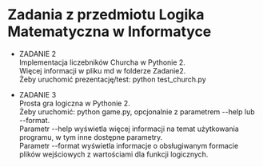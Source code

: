 # Zadania z przedmiotu Logika Matematyczna w Informatyce


* ZADANIE 2  
  Implementacja liczebników Churcha w Pythonie 2.  
  Więcej informacji w pliku md w folderze Zadanie2.  
  Żeby uruchomić prezentację/test: python test_church.py  

* ZADANIE 3  
  Prosta gra logiczna w Pythonie 2.  
  Żeby uruchomić: python game.py, opcjonalnie z parametrem --help lub --format.  
  Parametr --help wyświetla więcej informacji na temat użytkowania programu, w tym inne dostępne parametry.  
  Parametr --format wyświetla informacje o obsługiwanym formacie plików wejściowych z wartościami dla funkcji logicznych.  

